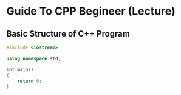 # Guide To CPP Begineer (Lecture)

## Basic Structure of C++ Program

```cpp
#include <iostream>

using namespace std;

int main()
{
    return 0;
}

```
